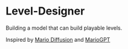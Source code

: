 # Level-Designer
Building a model that can build playable levels.

Inspired by [Mario Diffusion](https://github.com/TheGreatRambler/MarioDiffusion) and [MarioGPT](https://github.com/shyamsn97/mario-gpt)
